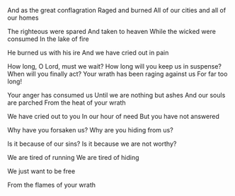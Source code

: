 
And as the great conflagration
Raged and burned
All of our cities and all of our homes

The righteous were spared
And taken to heaven
While the wicked were consumed
In the lake of fire



He burned us with his ire
And we have cried out in pain

How long, O Lord, must we wait?
How long will you keep us in suspense?
When will you finally act?
Your wrath has been raging against us
For far too long!

Your anger has consumed us
Until we are nothing but ashes
And our souls are parched
From the heat of your wrath

We have cried out to you
In our hour of need
But you have not answered

Why have you forsaken us?
Why are you hiding from us?

Is it because of our sins?
Is it because we are not worthy?

We are tired of running
We are tired of hiding

We just want to be free

From the flames of your wrath